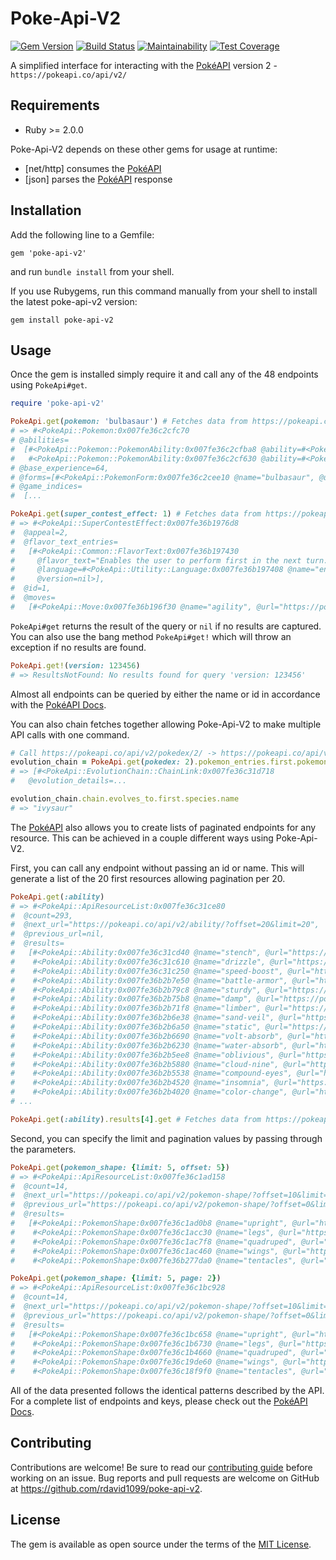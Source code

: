 # Poke-Api-V2

[![Gem Version](https://badge.fury.io/rb/poke-api-v2.svg)](https://badge.fury.io/rb/poke-api-v2)
[![Build Status](https://semaphoreci.com/api/v1/rworkman1099/poke-api-v2/branches/master/badge.svg)](https://semaphoreci.com/rworkman1099/poke-api-v2)
[![Maintainability](https://api.codeclimate.com/v1/badges/1f0142f320ea41ce5fed/maintainability)](https://codeclimate.com/github/rdavid1099/poke-api-v2/maintainability)
[![Test Coverage](https://api.codeclimate.com/v1/badges/1f0142f320ea41ce5fed/test_coverage)](https://codeclimate.com/github/rdavid1099/poke-api-v2/test_coverage)

A simplified interface for interacting with the [PokéAPI](https://pokeapi.co/docs/v2.html) version 2 - `https://pokeapi.co/api/v2/`

## Requirements
* Ruby >= 2.0.0

Poke-Api-V2 depends on these other gems for usage at runtime:
* [net/http] consumes the [PokéAPI](https://pokeapi.co/docs/v2.html)
* [json] parses the [PokéAPI](https://pokeapi.co/docs/v2.html) response

## Installation
Add the following line to a Gemfile:

    gem 'poke-api-v2'

and run `bundle install` from your shell.

If you use Rubygems, run this command manually from your shell to install the latest poke-api-v2 version:

    gem install poke-api-v2


## Usage
Once the gem is installed simply require it and call any of the 48 endpoints using `PokeApi#get`.
```ruby
require 'poke-api-v2'

PokeApi.get(pokemon: 'bulbasaur') # Fetches data from https://pokeapi.co/api/v2/pokemon/bulbasaur/
# => #<PokeApi::Pokemon:0x007fe36c2cfc70
# @abilities=
#  [#<PokeApi::Pokemon::PokemonAbility:0x007fe36c2cfba8 @ability=#<PokeApi::Ability:0x007fe36c2cfb80 @name="chlorophyll", @url="https://pokeapi.co/api/v2/ability/34/">, @is_hidden=true, @slot=3>,
#   #<PokeApi::Pokemon::PokemonAbility:0x007fe36c2cf630 @ability=#<PokeApi::Ability:0x007fe36c2cf590 @name="overgrow", @url="https://pokeapi.co/api/v2/ability/65/">, @is_hidden=false, @slot=1>],
# @base_experience=64,
# @forms=[#<PokeApi::PokemonForm:0x007fe36c2cee10 @name="bulbasaur", @url="https://pokeapi.co/api/v2/pokemon-form/1/">],
# @game_indices=
#  [...

PokeApi.get(super_contest_effect: 1) # Fetches data from https://pokeapi.co/api/v2/super-contest-effect/1/
# => #<PokeApi::SuperContestEffect:0x007fe36b1976d8
#  @appeal=2,
#  @flavor_text_entries=
#   [#<PokeApi::Common::FlavorText:0x007fe36b197430
#     @flavor_text="Enables the user to perform first in the next turn.",
#     @language=#<PokeApi::Utility::Language:0x007fe36b197408 @name="en", @url="https://pokeapi.co/api/v2/language/9/">,
#     @version=nil>],
#  @id=1,
#  @moves=
#   [#<PokeApi::Move:0x007fe36b196f30 @name="agility", @url="https://pokeapi.co/api/v2/move/97/">,
```

`PokeApi#get` returns the result of the query or `nil` if no results are captured. You can also use the bang method `PokeApi#get!` which will throw an exception if no results are found.

```ruby
PokeApi.get!(version: 123456)
# => ResultsNotFound: No results found for query 'version: 123456'
```

Almost all endpoints can be queried by either the name or id in accordance with the [PokéAPI Docs](https://pokeapi.co/docs/v2.html).

You can also chain fetches together allowing Poke-Api-V2 to make multiple API calls with one command.

```ruby
# Call https://pokeapi.co/api/v2/pokedex/2/ -> https://pokeapi.co/api/v2/pokemon-species/1/ -> https://pokeapi.co/api/v2/evolution-chain/1/
evolution_chain = PokeApi.get(pokedex: 2).pokemon_entries.first.pokemon_species.get.evolution_chain.get
# => [#<PokeApi::EvolutionChain::ChainLink:0x007fe36c31d718
#   @evolution_details=...

evolution_chain.chain.evolves_to.first.species.name
# => "ivysaur"
```

The [PokéAPI](https://pokeapi.co/docs/v2.html) also allows you to create lists of paginated endpoints for any resource. This can be achieved in a couple different ways using Poke-Api-V2.

First, you can call any endpoint without passing an id or name. This will generate a list of the 20 first resources allowing pagination per 20.

```ruby
PokeApi.get(:ability)
# => #<PokeApi::ApiResourceList:0x007fe36c31ce80
#  @count=293,
#  @next_url="https://pokeapi.co/api/v2/ability/?offset=20&limit=20",
#  @previous_url=nil,
#  @results=
#   [#<PokeApi::Ability:0x007fe36c31cd40 @name="stench", @url="https://pokeapi.co/api/v2/ability/1/">,
#    #<PokeApi::Ability:0x007fe36c31c610 @name="drizzle", @url="https://pokeapi.co/api/v2/ability/2/">,
#    #<PokeApi::Ability:0x007fe36c31c250 @name="speed-boost", @url="https://pokeapi.co/api/v2/ability/3/">,
#    #<PokeApi::Ability:0x007fe36b2b7e50 @name="battle-armor", @url="https://pokeapi.co/api/v2/ability/4/">,
#    #<PokeApi::Ability:0x007fe36b2b79c8 @name="sturdy", @url="https://pokeapi.co/api/v2/ability/5/">,
#    #<PokeApi::Ability:0x007fe36b2b75b8 @name="damp", @url="https://pokeapi.co/api/v2/ability/6/">,
#    #<PokeApi::Ability:0x007fe36b2b71f8 @name="limber", @url="https://pokeapi.co/api/v2/ability/7/">,
#    #<PokeApi::Ability:0x007fe36b2b6e38 @name="sand-veil", @url="https://pokeapi.co/api/v2/ability/8/">,
#    #<PokeApi::Ability:0x007fe36b2b6a50 @name="static", @url="https://pokeapi.co/api/v2/ability/9/">,
#    #<PokeApi::Ability:0x007fe36b2b6690 @name="volt-absorb", @url="https://pokeapi.co/api/v2/ability/10/">,
#    #<PokeApi::Ability:0x007fe36b2b6230 @name="water-absorb", @url="https://pokeapi.co/api/v2/ability/11/">,
#    #<PokeApi::Ability:0x007fe36b2b5ee8 @name="oblivious", @url="https://pokeapi.co/api/v2/ability/12/">,
#    #<PokeApi::Ability:0x007fe36b2b5880 @name="cloud-nine", @url="https://pokeapi.co/api/v2/ability/13/">,
#    #<PokeApi::Ability:0x007fe36b2b5538 @name="compound-eyes", @url="https://pokeapi.co/api/v2/ability/14/">,
#    #<PokeApi::Ability:0x007fe36b2b4520 @name="insomnia", @url="https://pokeapi.co/api/v2/ability/15/">,
#    #<PokeApi::Ability:0x007fe36b2b4020 @name="color-change", @url="https://pokeapi.co/api/v2/ability/16/">,
# ...

PokeApi.get(:ability).results[4].get # Fetches data from https://pokeapi.co/api/v2/ability/5/
```

Second, you can specify the limit and pagination values by passing through the parameters.

```ruby
PokeApi.get(pokemon_shape: {limit: 5, offset: 5})
# => #<PokeApi::ApiResourceList:0x007fe36c1ad158
#  @count=14,
#  @next_url="https://pokeapi.co/api/v2/pokemon-shape/?offset=10&limit=4",
#  @previous_url="https://pokeapi.co/api/v2/pokemon-shape/?offset=0&limit=5",
#  @results=
#   [#<PokeApi::PokemonShape:0x007fe36c1ad0b8 @name="upright", @url="https://pokeapi.co/api/v2/pokemon-shape/6/">,
#    #<PokeApi::PokemonShape:0x007fe36c1acc30 @name="legs", @url="https://pokeapi.co/api/v2/pokemon-shape/7/">,
#    #<PokeApi::PokemonShape:0x007fe36c1ac7f8 @name="quadruped", @url="https://pokeapi.co/api/v2/pokemon-shape/8/">,
#    #<PokeApi::PokemonShape:0x007fe36c1ac460 @name="wings", @url="https://pokeapi.co/api/v2/pokemon-shape/9/">,
#    #<PokeApi::PokemonShape:0x007fe36b277da0 @name="tentacles", @url="https://pokeapi.co/api/v2/pokemon-shape/10/">]>

PokeApi.get(pokemon_shape: {limit: 5, page: 2})
# => #<PokeApi::ApiResourceList:0x007fe36c1bc928
#  @count=14,
#  @next_url="https://pokeapi.co/api/v2/pokemon-shape/?offset=10&limit=4",
#  @previous_url="https://pokeapi.co/api/v2/pokemon-shape/?offset=0&limit=5",
#  @results=
#   [#<PokeApi::PokemonShape:0x007fe36c1bc658 @name="upright", @url="https://pokeapi.co/api/v2/pokemon-shape/6/">,
#    #<PokeApi::PokemonShape:0x007fe36c1b6730 @name="legs", @url="https://pokeapi.co/api/v2/pokemon-shape/7/">,
#    #<PokeApi::PokemonShape:0x007fe36c1b4660 @name="quadruped", @url="https://pokeapi.co/api/v2/pokemon-shape/8/">,
#    #<PokeApi::PokemonShape:0x007fe36c19de60 @name="wings", @url="https://pokeapi.co/api/v2/pokemon-shape/9/">,
#    #<PokeApi::PokemonShape:0x007fe36c18f9f0 @name="tentacles", @url="https://pokeapi.co/api/v2/pokemon-shape/10/">]>
```

All of the data presented follows the identical patterns described by the API. For a complete list of endpoints and keys, please check out the [PokéAPI Docs](https://pokeapi.co/docs/v2.html).

## Contributing

Contributions are welcome! Be sure to read our [contributing guide](https://github.com/rdavid1099/poke-api-v2/blob/master/CONTRIBUTING.md) before working on an issue. Bug reports and pull requests are welcome on GitHub at https://github.com/rdavid1099/poke-api-v2.

## License

The gem is available as open source under the terms of the [MIT License](http://opensource.org/licenses/MIT).
